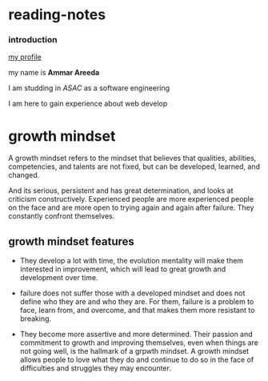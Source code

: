 # reading-notes

### introduction

[my profile](https://github.com/Ammar00Areeda)

my name is **Ammar Areeda**

I am studding in *ASAC* as a software engineering 

I am here to gain experience about web develop 

# growth mindset 

A growth mindset refers to the mindset that believes that qualities, abilities, competencies, and talents are not fixed, but can be developed, learned, and changed.

And its serious, persistent and has great determination, and looks at criticism constructively. Experienced people are more experienced people on the face and are more open to trying again and again after failure. They constantly confront themselves.

## growth mindset features
-  They develop a lot with time, the evolution mentality will make them interested in improvement, which will lead to great growth and development over time.

- failure does not suffer those with a developed mindset and does not define who they are and who they are. For them, failure is a problem to face, learn from, and overcome, and that makes them more resistant to breaking.

- They become more assertive and more determined. Their passion and commitment to growth and improving themselves, even when things are not going well, is the hallmark of a grpwth mindset. A growth mindset allows people to love what they do and continue to do so in the face of difficulties and struggles they may encounter.
